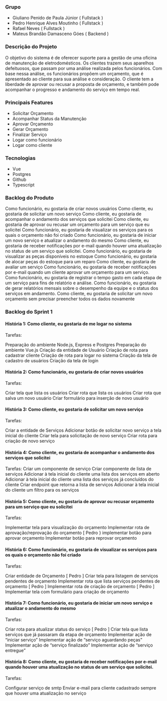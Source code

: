 ### Grupo
- Giuliano Penido de Paula Júnior ( Fullstack )
- Pedro Henrique Alves Moutinho ( Fullstack )
- Rafael Neves ( Fullstack )
- Mateus Brandão Damasceno Góes ( Backend )

### Descrição do Projeto
O objetivo do sistema é de oferecer suporte para a gestão de uma oficina de manutenção de eletrodomésticos. Os clientes trazem seus aparelhos defeituosos, que passam por uma análise realizada pelos funcionários. Com base nessa análise, os funcionários propõem um orçamento, que é apresentado ao cliente para sua análise e consideração. O cliente tem a liberdade de aprovar ou recusar a proposta de orçamento, e também pode acompanhar o progresso e andamento do serviço em tempo real.

### Principais Features
- Solicitar Orçamento
- Acompanhar Status da Manutenção
- Aprovar Orçamento
- Gerar Orçamento
- Finalizar Serviço
- Logar como funcionário
- Logar como cliente

### Tecnologias
- Vue
- Postgres
- Github
- Typescript

### Backlog do Produto
Como funcionário, eu gostaria de criar novos usuários
Como cliente, eu gostaria de solicitar um novo serviço 
Como cliente, eu gostaria de acompanhar o andamento dos serviços que solicitei
Como cliente, eu gostaria de aprovar ou recusar um orçamento para um serviço que eu solicitei
Como funcionário, eu gostaria de visualizar os serviços para os quais o orçamento não foi criado
Como funcionário, eu gostaria de iniciar um novo serviço e atualizar o andamento do mesmo 
Como cliente, eu gostaria de receber notificações por e-mail quando houver uma atualização no status de um serviço que solicitei.
Como funcionário, eu gostaria de visualizar as peças disponíveis no estoque
Como funcionário, eu gostaria de alocar peças do estoque para um reparo
Como cliente, eu gostaria de avaliar um serviço
Como funcionário, eu gostaria de receber notificações por e-mail quando um cliente aprovar um orçamento para um serviço.
Como funcionário, eu gostaria de registrar o tempo gasto em cada etapa de um serviço para fins de relatório e análise.
Como funcionário, eu gostaria de gerar relatórios mensais sobre o desempenho da equipe e o status dos serviços em andamento. 
Como cliente, eu gostaria de solicitar um novo orçamento sem precisar preencher todos os dados novamente

### Backlog do Sprint 1
#### História 1:  Como cliente, eu gostaria de me logar no sistema
Tarefas:

Preparação do ambiente Node.js, Express e Postgres
Preparação do ambiente Vue.js
Criação da entidade de Usuário
Criação de rota para cadastrar cliente
Criação de rota para logar no sistema
Criação da tela de cadastro de usuários
Criação da tela de login

#### História 2: Como funcionário, eu gostaria de criar novos usuários
Tarefas:

Criar tela que lista os usuários
Criar rota que lista os usuários
Criar rota que salva um novo usuário
Criar formulário para inserção de novo usuário


#### História 3: Como cliente, eu gostaria de solicitar um novo serviço
Tarefas:

Criar a entidade de Serviços
Adicionar botão de solicitar novo serviço a tela inicial do cliente
Criar tela para solicitação de novo serviço
Criar rota para criação de novo serviço

#### História 4: Como cliente, eu gostaria de acompanhar o andamento dos serviços que solicitei
Tarefas:
Criar um componente de serviço
Criar componente de lista de serviços
Adicionar à tela inicial do cliente uma lista dos serviços em aberto
Adicionar à tela inicial do cliente uma lista dos serviços já concluídos do cliente
Criar endpoint que retorna a lista de serviços
Adicionar à tela inicial do cliente um filtro para os serviços


#### História 5: Como cliente, eu gostaria de aprovar ou recusar orçamento para um serviço que eu solicitei
Tarefas:

Implementar tela para visualização do orçamento
Implementar rota de aprovação/reprovação do orçamento [ Pedro }
implementar botão para aprovar orçamento
Implementar botão para reprovar orçamento

#### História 6: Como funcionário, eu gostaria de visualizar os serviços para os quais o orçamento não foi criado
Tarefas:

Criar entidade de Orçamento [ Pedro ]
Criar tela para listagem de serviços pendentes de orçamento
Implementar rota que lista serviços pendentes de orçamento [ Pedro ]
Implementar rota de criação de orçamento [ Pedro ]
Implementar tela com formulário para criação de orçamento


#### História 7: Como funcionário, eu gostaria de iniciar um novo serviço e atualizar o andamento do mesmo
Tarefas:

Criar rota para atualizar status do serviço [ Pedro ]
Criar tela que lista serviços que já passaram da etapa de orçamento
Implementar ação de “iniciar serviço”
Implementar ação de “serviço aguardando peças”
Implementar ação de “serviço finalizado”
Implementar ação de “serviço entregue”


#### História 8: Como cliente, eu gostaria de receber notificações por e-mail quando houver uma atualização no status de um serviço que solicitei.
Tarefas:

Configurar serviço de smtp
Enviar e-mail para cliente cadastrado sempre que houver uma atualização no serviço

